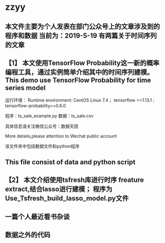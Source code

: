 # zzyy
本文件主要为个人发表在部门公众号上的文章涉及到的程序和数据
当前为：2019-5-19
有两篇关于时间序列的文章
-----------------------------------------------------------------------------------
【1】
本文使用TensorFlow Probability这一新的概率编程工具，通过实例简单介绍其中的时间序列建模。
This demo use TensorFlow Probability for time series model 
-----------------------------------------------------------------------------------
运行环境：
Runtime environment:
CentOS Linux 7.4；
tensorflow ==1.13.1 ;
tensorflow-probability==0.6.0

程序：ts_sale_example.py
数据：ts_sale.csv

具体信息请关注微信公众号：数据天团

More details,please attention to Wechat public account

该文件夹中包括数据文件和python程序

This file consist of data and python script
-------------------------------------------------------------------------------------
【2】
本文介绍使用tsfresh库进行时序 freature extract,结合lasso进行建模；
程序为Use_Tsfresh_build_lasso_model.py文件
-------------------------------------------------------------------------------------
一篇个人最近看书杂谈
-------------------------------------------------------------------------------------
数据之外的代码
-------------------------------------------------------------------------------------
